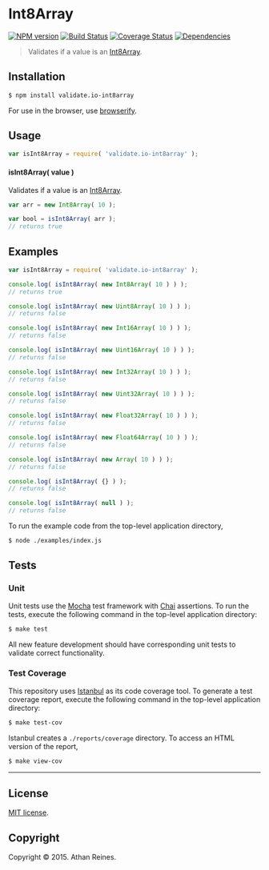 Int8Array
===
[![NPM version][npm-image]][npm-url] [![Build Status][travis-image]][travis-url] [![Coverage Status][coveralls-image]][coveralls-url] [![Dependencies][dependencies-image]][dependencies-url]

> Validates if a value is an [Int8Array](https://developer.mozilla.org/en-US/docs/Web/JavaScript/Reference/Global_Objects/Int8Array).


## Installation

``` bash
$ npm install validate.io-int8array
```

For use in the browser, use [browserify](https://github.com/substack/node-browserify).


## Usage

``` javascript
var isInt8Array = require( 'validate.io-int8array' );
```

#### isInt8Array( value )

Validates if a value is an [Int8Array](https://developer.mozilla.org/en-US/docs/Web/JavaScript/Reference/Global_Objects/Int8Array).

``` javascript
var arr = new Int8Array( 10 );

var bool = isInt8Array( arr );
// returns true
```


## Examples

``` javascript
var isInt8Array = require( 'validate.io-int8array' );

console.log( isInt8Array( new Int8Array( 10 ) ) );
// returns true

console.log( isInt8Array( new Uint8Array( 10 ) ) );
// returns false

console.log( isInt8Array( new Int16Array( 10 ) ) );
// returns false

console.log( isInt8Array( new Uint16Array( 10 ) ) );
// returns false

console.log( isInt8Array( new Int32Array( 10 ) ) );
// returns false

console.log( isInt8Array( new Uint32Array( 10 ) ) );
// returns false

console.log( isInt8Array( new Float32Array( 10 ) ) );
// returns false

console.log( isInt8Array( new Float64Array( 10 ) ) );
// returns false

console.log( isInt8Array( new Array( 10 ) ) );
// returns false

console.log( isInt8Array( {} ) );
// returns false

console.log( isInt8Array( null ) );
// returns false
```

To run the example code from the top-level application directory,

``` bash
$ node ./examples/index.js
```


## Tests

### Unit

Unit tests use the [Mocha](http://mochajs.org) test framework with [Chai](http://chaijs.com) assertions. To run the tests, execute the following command in the top-level application directory:

``` bash
$ make test
```

All new feature development should have corresponding unit tests to validate correct functionality.


### Test Coverage

This repository uses [Istanbul](https://github.com/gotwarlost/istanbul) as its code coverage tool. To generate a test coverage report, execute the following command in the top-level application directory:

``` bash
$ make test-cov
```

Istanbul creates a `./reports/coverage` directory. To access an HTML version of the report,

``` bash
$ make view-cov
```


---
## License

[MIT license](http://opensource.org/licenses/MIT). 


## Copyright

Copyright &copy; 2015. Athan Reines.


[npm-image]: http://img.shields.io/npm/v/validate.io-int8array.svg
[npm-url]: https://npmjs.org/package/validate.io-int8array

[travis-image]: http://img.shields.io/travis/validate-io/int8array/master.svg
[travis-url]: https://travis-ci.org/validate-io/int8array

[coveralls-image]: https://img.shields.io/coveralls/validate-io/int8array/master.svg
[coveralls-url]: https://coveralls.io/r/validate-io/int8array?branch=master

[dependencies-image]: http://img.shields.io/david/validate-io/int8array.svg
[dependencies-url]: https://david-dm.org/validate-io/int8array

[dev-dependencies-image]: http://img.shields.io/david/dev/validate-io/int8array.svg
[dev-dependencies-url]: https://david-dm.org/dev/validate-io/int8array

[github-issues-image]: http://img.shields.io/github/issues/validate-io/int8array.svg
[github-issues-url]: https://github.com/validate-io/int8array/issues

